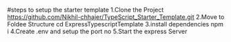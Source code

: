 #steps to setup the starter template
1.Clone the Project
https://github.com/Nikhil-chhajer/TypeScript_Starter_Template.git
2.Move to Foldee Structure 
cd ExpressTypescriptTemplate
3.install dependencies
npm i
4.Create .env and setup the port no
5.Start the express Server
